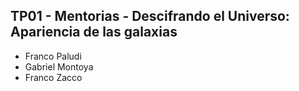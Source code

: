 ## TP01 - Mentorias - Descifrando el Universo: Apariencia de las galaxias
 * Franco Paludi 
 * Gabriel Montoya
 * Franco Zacco


